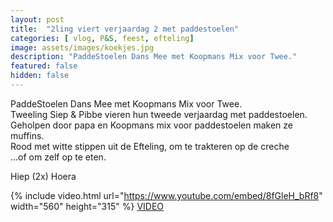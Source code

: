 ```yaml
---
layout: post
title:  "2ling viert verjaardag 2 met paddestoelen"
categories: [ vlog, P&S, feest, efteling]
image: assets/images/koekjes.jpg
description: "PaddeStoelen Dans Mee met Koopmans Mix voor Twee."
featured: false
hidden: false
---
```

PaddeStoelen Dans Mee met Koopmans Mix voor Twee.  
Tweeling Siep & Pibbe vieren hun tweede verjaardag met paddestoelen.  
Geholpen door papa en Koopmans mix voor paddestoelen maken ze muffins.  
Rood met witte stippen uit de Efteling, om te trakteren op de creche  
...of om zelf op te eten.  

Hiep (2x) Hoera  


{% include video.html url="https://www.youtube.com/embed/8fGleH_bRf8" width="560" height="315" %}
[VIDEO](http://www.youtube.com/watch?v=8fGleH_bRf8)
